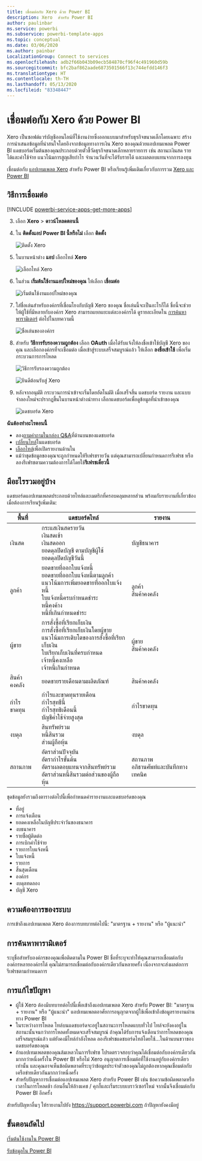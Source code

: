 ```yaml
---
title: เชื่อมต่อกับ Xero ด้วย Power BI
description: Xero  สำหรับ Power BI
author: paulinbar
ms.service: powerbi
ms.subservice: powerbi-template-apps
ms.topic: conceptual
ms.date: 03/06/2020
ms.author: painbar
LocalizationGroup: Connect to services
ms.openlocfilehash: adb2f66b043b09ecb584870cf96f4c491960d59b
ms.sourcegitcommit: bfc2baf862aade6873501566f13c744efdd146f3
ms.translationtype: HT
ms.contentlocale: th-TH
ms.lasthandoff: 05/13/2020
ms.locfileid: "83348447"
---
```

# <a name="connect-to-xero-with-power-bi"></a>เชื่อมต่อกับ Xero ด้วย Power BI
Xero เป็นซอฟต์แวร์บัญชีออนไลน์ที่ใช้งานง่ายซึ่งออกแบบมาสำหรับธุรกิจขนาดเล็กโดยเฉพาะ สร้างการนำเสนอข้อมูลที่น่าสนใจโดยอิงจากข้อมูลทางการเงิน Xero ของคุณด้วยแอปเทมเพลต Power BI แดชบอร์ดเริ่มต้นของคุณประกอบด้วยตัวชี้วัดธุรกิจขนาดเล็กหลายรายการ เช่น สถานะเงินสด รายได้และค่าใช้จ่าย แนวโน้มการสูญเสียกำไร จำนวนวันที่จะได้รับรายได้ และผลตอบแทนจากการลงทุน

เชื่อมต่อกับ [แอปเทมเพลต Xero](https://app.powerbi.com/getdata/services/xero) สำหรับ Power BI หรือเรียนรู้เพิ่มเติมเกี่ยวกับการรวม [Xero และ Power BI](https://help.xero.com/Power-BI)

## <a name="how-to-connect"></a>วิธีการเชื่อมต่อ

[!INCLUDE [powerbi-service-apps-get-more-apps](../includes/powerbi-service-apps-get-more-apps.md)]

3. เลือก **Xero** \> **ดาวน์โหลดตอนนี้**
4. ใน **ติดตั้งแอป Power BI นี้หรือไม่** เลือก **ติดตั้ง**

    ![ติดตั้ง Xero](media/service-connect-to-xero/power-bi-install-xero.png)

4. ในบานหน้าต่าง **แอป** เลือกไทล์ **Xero**

   ![เลือกไทล์ Xero](media/service-connect-to-xero/power-bi-start-xero.png)

6. ในส่วน **เริ่มต้นใช้งานแอปใหม่ของคุณ** ให้เลือก **เชื่อมต่อ**

    ![เริ่มต้นใช้งานแอปใหม่ของคุณ](media/service-connect-to-zendesk/power-bi-new-app-connect-get-started.png)

4. ใส่ชื่อเล่นสำหรับองค์กรที่เชื่อมโยงกับบัญชี Xero ของคุณ ชื่อเล่นนี้จะเป็นอะไรก็ได้ ชื่อนี้จะช่วยให้ผู้ใช้ที่มีหลายกับองค์กร Xero สามารถแยกแยะแต่ละองค์กรได้ ดูรายละเอียดใน [การค้นหาพารามิเตอร์](#FindingParams) ต่อไปในบทความนี้

    ![ชื่อเล่นขององค์กร](media/service-connect-to-xero/params.png)

5. สำหรับ **วิธีการรับรองความถูกต้อง** เลือก **OAuth** เมื่อได้รับแจ้งให้ลงชื่อเข้าใช้บัญชี Xero ของคุณ และเลือกองค์กรที่จะเชื่อมต่อ เมื่อเข้าสู่ระบบเสร็จสมบูรณ์แล้ว ให้เลือก **ลงชื่อเข้าใช้** เพื่อเริ่มกระบวนการการโหลด
   
    ![วิธีการรับรองความถูกต้อง](media/service-connect-to-xero/creds.png)
   
    ![ยินดีต้อนรับสู่ Xero](media/service-connect-to-xero/creds2.png)
6. หลังจากอนุมัติ กระบวนการนำเข้าจะเริ่มโดยอัตโนมัติ เมื่อเสร็จสิ้น แดชบอร์ด รายงาน และแบบจำลองใหม่จะปรากฏขึ้นในบานหน้าต่างนำทาง เลือกแดชบอร์ดเพื่อดูข้อมูลที่นำเข้าของคุณ
   
     ![แดชบอร์ด Xero](media/service-connect-to-xero/power-bi-xero-dashboard.png)

**ฉันต้องทำอะไรตอนนี้**

* ลอง[ถามคำถามในกล่อง Q&A](../consumer/end-user-q-and-a.md)ที่ด้านบนของแดชบอร์ด
* [เปลี่ยนไทล์](../create-reports/service-dashboard-edit-tile.md)ในแดชบอร์ด
* [เลือกไทล์](../consumer/end-user-tiles.md)เพื่อเปิดรายงานด้านใน
* แม้ว่าชุดข้อมูลของคุณจะถูกกำหนดให้รีเฟรชรายวัน แต่คุณสามารถเปลี่ยนกำหนดการรีเฟรช หรือลองรีเฟรชตามความต้องการได้โดยใช้**รีเฟรชเดี๋ยวนี้**

## <a name="whats-included"></a>มีอะไรรวมอยู่บ้าง
แดชบอร์ดแอปเทมเพลตประกอบด้วยไทล์และเมตริกที่ครอบคลุมหลายส่วน พร้อมกับรายงานที่เกี่ยวข้องเมื่อต้องการเรียนรู้เพิ่มเติม:  

| พื้นที่ | แดชบอร์ดไทล์ | รายงาน |
| --- | --- | --- |
| เงินสด |กระแสเงินสดรายวัน <br>เงินสดเข้า <br>เงินสดออก <br>ยอดดุลปิดบัญชี ตามบัญชีผู้ใช้ <br>ยอดดุลปิดบัญชีวันนี้ |บัญชีธนาคาร |
| ลูกค้า |ยอดขายที่ออกใบแจ้งหนี้ <br>ยอดขายที่ออกใบแจ้งหนี้ตามลูกค้า <br>แนวโน้มการเพิ่มยอดขายที่ออกใบแจ้งหนี้ <br>ใบแจ้งหนี้ครบกำหนดชำระ <br>หนี้คงค้าง <br>หนี้ที่เกินกำหนดชำระ |ลูกค้า <br>สินค้าคงคลัง |
| ผู้ขาย |การสั่งซื้อที่เรียกเก็บเงิน <br>การสั่งซื้อที่เรียกเก็บเงินโดยผู้ขาย <br>แนวโน้มการเติบโตของการสั่งซื้อที่เรียกเก็บเงิน <br> ใบเรียกเก็บเงินที่ครบกำหนด <br>เจ้าหนี้คงเหลือ <br>เจ้าหนี้เกินกำหนด |ผู้ขาย <br>สินค้าคงคลัง |
| สินค้าคงคลัง |ยอดขายรายเดือนตามผลิตภัณฑ์ |สินค้าคงคลัง |
| กำไรขาดทุน |กำไรและขาดทุนรายเดือน <br>กำไรสุทธีนี้ <br>กำไรสุทธิเดือนนี้ <br>บัญชีค่าใช้จ่ายสูงสุด |กำไรขาดทุน |
| งบดุล |สินทรัพย์รวม <br>หนี้สินรวม <br>ส่วนผู้ถือหุ้น |งบดุล |
| สถานภาพ |อัตราส่วนปัจจุบัน <br>อัตรากำไรขั้นต้น <br> อัตราผลตอบแทนจากสินทรัพย์รวม <br>อัตราส่วนหนี้สินรวมต่อส่วนของผู้ถือหุ้น |สถานภาพ <br>อภิธานศัพท์และบันทึกทางเทคนิค |

ชุดข้อมูลยังรวมถึงตารางต่อไปนี้เพื่อกำหนดค่ารายงานและแดชบอร์ดของคุณ  

* ที่อยู่  
* การแจ้งเตือน  
* ยอดคงเหลือในบัญชีประจำวันของธนาคาร  
* งบธนาคาร  
* รายชื่อผู้ติดต่อ  
* การเบิกค่าใช้จ่าย  
* รายการใบแจ้งหนี้  
* ใบแจ้งหนี้  
* รายการ  
* สิ้นสุดเดือน  
* องค์กร  
* งบดุลทดลอง  
* บัญชี Xero

## <a name="system-requirements"></a>ความต้องการของระบบ
การเข้าถึงแอปเทมเพลต Xero ต้องการบทบาทต่อไปนี้: "มาตรฐาน + รายงาน" หรือ "ผู้แนะนำ"

<a name="FindingParams"></a>

## <a name="finding-parameters"></a>การค้นหาพารามิเตอร์
ระบุชื่อสำหรับองค์กรของคุณเพื่อติดตามใน Power BI ชื่อที่ระบุจะทำให้คุณสามารถเชื่อมต่อกับองค์กรหลายองค์กรได้ คุณไม่สามารถเชื่อมต่อกับองค์กรเดียวกันหลายครั้ง เนื่องจากจะส่งผลต่อการรีเฟรชตามกำหนดการ   

## <a name="troubleshooting"></a>การแก้ไขปัญหา
* ผู้ใช้ Xero ต้องมีบทบาทต่อไปนี้เพื่อเข้าถึงแอปเทมเพลต Xero สำหรับ Power BI: "มาตรฐาน + รายงาน" หรือ "ผู้แนะนำ" แอปเทมเพลตอาศัยการอนุญาตจากผู้ใช้เพื่อเข้าถึงข้อมูลรายงานผ่านทาง Power BI
* ในระหว่างการโหลด ไทล์บนแดชบอร์ดจะอยู่ในสถานะการโหลดแบบทั่วไป ไทล์จะยังคงอยู่ในสถานะนั้นจนกว่าการโหลดทั้งหมดจะเสร็จสมบูรณ์ ถ้าคุณได้รับการแจ้งเตือนว่าการโหลดของคุณเสร็จสมบูรณ์แล้ว แต่ยังคงมีไทล์กำลังโหลด ลองรีเฟรชแดชบอร์ดไทล์โดยใช้...ในด้านบนขวาของแดชบอร์ดของคุณ
* ถ้าแอปเทมเพลตของคุณล้มเหลวในการรีเฟรช โปรดตรวจสอบว่าคุณได้เชื่อมต่อกับองค์กรเดียวกันมากกว่าหนึ่งครั้งใน Power BI หรือไม่ Xero อนุญาตการเชื่อมต่อที่ใช้งานอยู่กับองค์กรเดียวเท่านั้น และคุณอาจเห็นข้อผิดพลาดที่ระบุว่าข้อมูลประจำตัวของคุณไม่ถูกต้องหากคุณเชื่อมต่อกับเครือข่ายเดียวกันมากกว่าหนึ่งครั้ง  
* สำหรับปัญหาการเชื่อมต่อแอปเทมเพลต Xero สำหรับ Power BI เช่น ข้อความข้อผิดพลาดหรือเวลาในการโหลดช้า ก่อนอื่นให้ล้างแคช / คุกกี้และเริ่มระบบเบราว์เซอร์ใหม่ จากนั้นจึงเชื่อมต่อกับ Power BI อีกครั้ง  

สำหรับปัญหาอื่นๆ  ให้รายงานไปยัง https://support.powerbi.com ถ้าปัญหายังคงมีอยู่

## <a name="next-steps"></a>ขั้นตอนถัดไป
[เริ่มต้นใช้งานใน Power BI](../fundamentals/service-get-started.md)

[รับข้อมูลใน Power BI](service-get-data.md)
